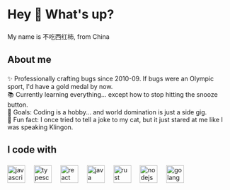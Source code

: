 <h1 align="left">Hey 👋 What's up?</h1>

###

<p align="left">My name is 不吃西红柿, from China</p>

###

<h2 align="left">About me</h2>

###

<p align="left">
  ✨ Professionally crafting bugs since 2010-09. If bugs were an Olympic sport, I'd have a gold medal by now.<br>
  📚 Currently learning everything... except how to stop hitting the snooze button.<br>
  🎯 Goals: Coding is a hobby... and world domination is just a side gig. <br>
  🎲 Fun fact: I once tried to tell a joke to my cat, but it just stared at me like I was speaking Klingon.</p>

###

<h2 align="left">I code with</h2>

###

<div align="left">
  <img src="https://cdn.jsdelivr.net/gh/devicons/devicon/icons/javascript/javascript-original.svg" height="40" alt="javascript logo"  />
  <img width="12" />
  <img src="https://cdn.jsdelivr.net/gh/devicons/devicon/icons/typescript/typescript-original.svg" height="40" alt="typescript logo"  />
  <img width="12" />
  <img src="https://cdn.jsdelivr.net/gh/devicons/devicon/icons/react/react-original.svg" height="40" alt="react logo"  />
  <img width="12" />
  <img src="https://cdn.jsdelivr.net/gh/devicons/devicon/icons/java/java-original.svg" height="40" alt="java logo"  />
  <img width="12" />
  <img src="https://cdn.jsdelivr.net/gh/devicons/devicon/icons/rust/rust-original.svg" height="40" alt="rust logo"  />
  <img width="12" />
  <img src="https://cdn.jsdelivr.net/gh/devicons/devicon/icons/nodejs/nodejs-original.svg" height="40" alt="nodejs logo"  />
  <img width="12" />
  <img src="https://cdn.jsdelivr.net/gh/devicons/devicon/icons/go/go-original.svg" height="40" alt="golang logo"  />
</div>

###
